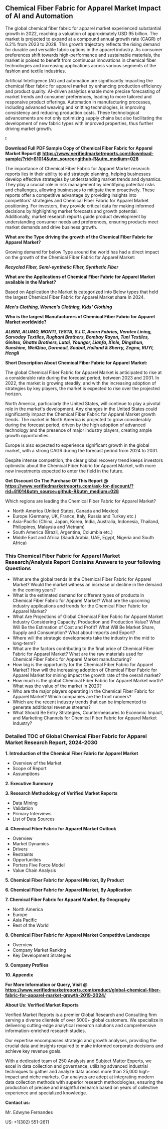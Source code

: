 <h2>Chemical Fiber Fabric for Apparel Market Impact of AI and Automation</h2><p>The global chemical fiber fabric for apparel market experienced substantial growth in 2022, reaching a valuation of approximately USD 95 billion. The market is projected to expand at a compound annual growth rate (CAGR) of 6.2% from 2023 to 2028. This growth trajectory reflects the rising demand for durable and versatile fabric options in the apparel industry. As consumer preferences shift towards high-performance and sustainable materials, the market is poised to benefit from continuous innovations in chemical fiber technologies and increasing applications across various segments of the fashion and textile industries.</p><p>Artificial Intelligence (AI) and automation are significantly impacting the chemical fiber fabric for apparel market by enhancing production efficiency and product quality. AI-driven analytics enable more precise forecasting of market trends and consumer preferences, leading to more tailored and responsive product offerings. Automation in manufacturing processes, including advanced weaving and knitting technologies, is improving consistency and reducing production costs. These technological advancements are not only optimizing supply chains but also facilitating the development of new fabric types with improved properties, thus further driving market growth.</p>t</p><p id="" class=""><strong>Download Full PDF Sample Copy of Chemical Fiber Fabric for Apparel Market Report @ <a href="https://www.verifiedmarketreports.com/download-sample/?rid=81014&utm_source=github-R&utm_medium=028" target="_blank">https://www.verifiedmarketreports.com/download-sample/?rid=81014&utm_source=github-R&utm_medium=028</a></strong></p><p>The importance of&nbsp;Chemical Fiber Fabric for Apparel Market research reports lies in their ability to aid strategic planning, helping businesses develop effective strategies by understanding market trends and dynamics. They play a crucial role in risk management by identifying potential risks and challenges, allowing businesses to mitigate them proactively. These reports offer a competitive advantage by providing insights into competitors' strategies and Chemical Fiber Fabric for Apparel Market positioning. For investors, they provide critical data for making informed decisions by highlighting market forecasts and growth potential. Additionally, market research reports guide product development by understanding consumer needs and preferences, ensuring products meet market demands and drive business growth.</p><p><strong>What are the&nbsp;Type driving the growth of the Chemical Fiber Fabric for Apparel Market?</strong></p><p id="" class="">Growing demand for below Type around the world has had a direct impact on the growth of the Chemical Fiber Fabric for Apparel Market:</p><em><strong>Recycled Fiber, Semi-synthetic Fiber, Synthetic Fiber</strong></em></p><strong>What are the&nbsp;Applications&nbsp;of Chemical Fiber Fabric for Apparel Market available in the Market?</strong></p><p id="" class="">Based on Application the Market is categorized into Below types that held the largest Chemical Fiber Fabric for Apparel Market share In 2024.</p><em><strong>Men's Clothing, Women's Clothing, Kids' Clothing</strong></em></p><strong>Who is the largest Manufacturers of Chemical Fiber Fabric for Apparel Market worldwide?</strong></p><p><em><strong>ALBINI, ALUMO, MONTI, TESTA, S.I.C, Acorn Fabrics, Veratex Lining, Sarvoday Textiles, Rughani Brothers, Bombay Rayon, Tuni Textiles, Ginitex, Ghatte Brothers, Lutai, Youngor, Lianfa, Xinle, Dingshun, Sunshine, WeiQiao, Dormeuil, Scabal, Holland & Sherry, Zegna, RUYI, Hengli</strong></em></p><p id="" class=""><strong>Short Description About Chemical Fiber Fabric for Apparel Market:</strong></p><p>The global Chemical Fiber Fabric for Apparel Market is anticipated to rise at a considerable rate during the forecast period, between 2023 and 2031. In 2022, the market is growing steadily, and with the increasing adoption of strategies by key players, the market is expected to rise over the projected horizon.</p><p>North America, particularly the United States, will continue to play a pivotal role in the market's development. Any changes in the United States could significantly impact the Chemical Fiber Fabric for Apparel Market growth trends. The market in North America is projected to grow considerably during the forecast period, driven by the high adoption of advanced technology and the presence of major industry players, creating ample growth opportunities.</p><p>Europe is also expected to experience significant growth in the global market, with a strong CAGR during the forecast period from 2024 to 2031.</p><p>Despite intense competition, the clear global recovery trend keeps investors optimistic about the Chemical Fiber Fabric for Apparel Market, with more new investments expected to enter the field in the future.</p><p id="" class=""><strong>Get Discount On The Purchase Of This Report @ <a href="https://www.verifiedmarketreports.com/ask-for-discount/?rid=81014&utm_source=github-R&utm_medium=028" target="_blank">https://www.verifiedmarketreports.com/ask-for-discount/?rid=81014&utm_source=github-R&utm_medium=028</a></strong></p>Which regions are leading the Chemical Fiber Fabric for Apparel Market?</p><ul><li>North America (United States, Canada and Mexico)</li><li>Europe (Germany, UK, France, Italy, Russia and Turkey etc.)</li><li>Asia-Pacific (China, Japan, Korea, India, Australia, Indonesia, Thailand, Philippines, Malaysia and Vietnam)</li><li>South America (Brazil, Argentina, Columbia etc.)</li><li>Middle East and Africa (Saudi Arabia, UAE, Egypt, Nigeria and South Africa)</li></ul><h3 id="" class="">This Chemical Fiber Fabric for Apparel Market Research/Analysis Report Contains Answers to your following Questions</h3><ul><li>What are the global trends in the Chemical Fiber Fabric for Apparel Market? Would the market witness an increase or decline in the demand in the coming years?</li><li>What is the estimated demand for different types of products in Chemical Fiber Fabric for Apparel Market? What are the upcoming industry applications and trends for the Chemical Fiber Fabric for Apparel Market?</li><li>What Are Projections of Global Chemical Fiber Fabric for Apparel Market Industry Considering Capacity, Production and Production Value? What Will Be the Estimation of Cost and Profit? What Will Be Market Share, Supply and Consumption? What about imports and Export?</li><li>Where will the strategic developments take the industry in the mid to long-term?</li><li>What are the factors contributing to the final price of Chemical Fiber Fabric for Apparel Market? What are the raw materials used for Chemical Fiber Fabric for Apparel Market manufacturing?</li><li>How big is the opportunity for the Chemical Fiber Fabric for Apparel Market? How will the increasing adoption of Chemical Fiber Fabric for Apparel Market for mining impact the growth rate of the overall market?</li><li>How much is the global Chemical Fiber Fabric for Apparel Market worth? What was the value of the market In 2020?</li><li>Who are the major players operating in the Chemical Fiber Fabric for Apparel Market? Which companies are the front runners?</li><li>Which are the recent industry trends that can be implemented to generate additional revenue streams?</li><li>What Should Be Entry Strategies, Countermeasures to Economic Impact, and Marketing Channels for Chemical Fiber Fabric for Apparel Market Industry?</li></ul><h3 id="" class="">Detailed TOC of Global Chemical Fiber Fabric for Apparel Market Research Report, 2024-2030</h3><p id="" class=""><strong>1. Introduction of the Chemical Fiber Fabric for Apparel Market</strong></p><ul><li>Overview of the Market</li><li>Scope of Report</li><li>Assumptions</li></ul><p id="" class=""><strong>2. Executive Summary</strong></p><p id="" class=""><strong>3. Research Methodology of Verified Market Reports</strong></p><ul><li>Data Mining</li><li>Validation</li><li>Primary Interviews</li><li>List of Data Sources</li></ul><p id="" class=""><strong>4. Chemical Fiber Fabric for Apparel Market Outlook</strong></p><ul><li>Overview</li><li>Market Dynamics</li><li>Drivers</li><li>Restraints</li><li>Opportunities</li><li>Porters Five Force Model</li><li>Value Chain Analysis</li></ul><p id="" class=""><strong>5. Chemical Fiber Fabric for Apparel Market, By Product</strong></p><p id="" class=""><strong>6. Chemical Fiber Fabric for Apparel Market, By Application</strong></p><p id="" class=""><strong>7. Chemical Fiber Fabric for Apparel Market, By Geography</strong></p><ul><li>North America</li><li>Europe</li><li>Asia Pacific</li><li>Rest of the World</li></ul><p id="" class=""><strong>8. Chemical Fiber Fabric for Apparel Market Competitive Landscape</strong></p><ul><li>Overview</li><li>Company Market Ranking</li><li>Key Development Strategies</li></ul><p id="" class=""><strong>9. Company Profiles</strong></p><p id="" class=""><strong>10. Appendix</strong></p><p id="" class=""><strong>For More Information or Query, Visit @ <a href="https://www.verifiedmarketreports.com/product/global-chemical-fiber-fabric-for-apparel-market-growth-2019-2024/" target="_blank">https://www.verifiedmarketreports.com/product/global-chemical-fiber-fabric-for-apparel-market-growth-2019-2024/</a></strong></p><p id="" class=""><strong>About Us: Verified Market Reports</strong></p><p id="" class="">Verified Market Reports is a premier Global Research and Consulting firm serving a diverse clientele of over 5000+ global customers. We specialize in delivering cutting-edge analytical research solutions and comprehensive information-enriched research studies.</p><p id="" class="">Our expertise encompasses strategic and growth analyses, providing the crucial data and insights required to make informed corporate decisions and achieve key revenue goals.</p><p id="" class="">With a dedicated team of 250 Analysts and Subject Matter Experts, we excel in data collection and governance, utilizing advanced industrial techniques to gather and analyze data across more than 25,000 high-impact and niche markets. Our analysts are adept at integrating modern data collection methods with superior research methodologies, ensuring the production of precise and insightful research based on years of collective experience and specialized knowledge.</p><p id="" class=""><strong>Contact us:</strong></p><p id="" class="">Mr. Edwyne Fernandes</p><p id="" class="">US: +1(302) 551-2611</p>